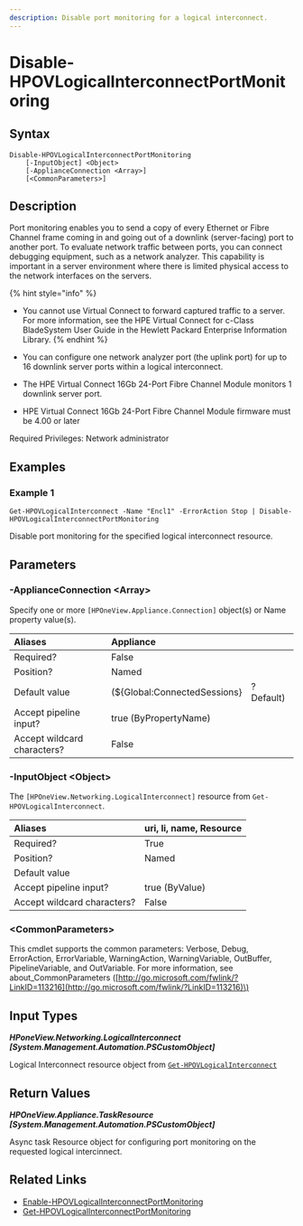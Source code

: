 ```yaml
---
description: Disable port monitoring for a logical interconnect.
---
```


# Disable-HPOVLogicalInterconnectPortMonitoring

## Syntax

```text
Disable-HPOVLogicalInterconnectPortMonitoring
    [-InputObject] <Object>
    [-ApplianceConnection <Array>]
    [<CommonParameters>]
```

## Description

Port monitoring enables you to send a copy of every Ethernet or Fibre Channel frame coming in and going out of a downlink \(server-facing\) port to another port. To evaluate network traffic between ports, you can connect debugging equipment, such as a network analyzer. This capability is important in a server environment where there is limited physical access to the network interfaces on the servers.

{% hint style="info" %}
* You cannot use Virtual Connect to forward captured traffic to a server. For more information, see the HPE Virtual Connect for c-Class BladeSystem User Guide in the Hewlett Packard Enterprise Information Library. 
{% endhint %}

* You can configure one network analyzer port \(the uplink port\) for up to 16 downlink server ports within a logical interconnect. 
* The HPE Virtual Connect 16Gb 24-Port Fibre Channel Module monitors 1 downlink server port. 
* HPE Virtual Connect 16Gb 24-Port Fibre Channel Module firmware must be 4.00 or later 

Required Privileges: Network administrator

## Examples

### Example 1

```text
Get-HPOVLogicalInterconnect -Name "Encl1" -ErrorAction Stop | Disable-HPOVLogicalInterconnectPortMonitoring
```

Disable port monitoring for the specified logical interconnect resource.

## Parameters

### -ApplianceConnection &lt;Array&gt;

Specify one or more `[HPOneView.Appliance.Connection]` object\(s\) or Name property value\(s\).

| Aliases | Appliance |  |
| :--- | :--- | :--- |
| Required? | False |  |
| Position? | Named |  |
| Default value | \(${Global:ConnectedSessions} | ? Default\) |
| Accept pipeline input? | true \(ByPropertyName\) |  |
| Accept wildcard characters? | False |  |

### -InputObject &lt;Object&gt;

The `[HPOneView.Networking.LogicalInterconnect]` resource from `Get-HPOVLogicalInterconnect`.

| Aliases | uri, li, name, Resource |
| :--- | :--- |
| Required? | True |
| Position? | Named |
| Default value |  |
| Accept pipeline input? | true \(ByValue\) |
| Accept wildcard characters? | False |

### &lt;CommonParameters&gt;

This cmdlet supports the common parameters: Verbose, Debug, ErrorAction, ErrorVariable, WarningAction, WarningVariable, OutBuffer, PipelineVariable, and OutVariable. For more information, see about\_CommonParameters \([http://go.microsoft.com/fwlink/?LinkID=113216](http://go.microsoft.com/fwlink/?LinkID=113216)\)

## Input Types

_**HPoneView.Networking.LogicalInterconnect \[System.Management.Automation.PSCustomObject\]**_

Logical Interconnect resource object from [`Get-HPOVLogicalInterconnect`](get-hpovlogicalinterconnect.md)

## Return Values

_**HPOneView.Appliance.TaskResource \[System.Management.Automation.PSCustomObject\]**_

Async task Resource object for configuring port monitoring on the requested logical intercinnect.

## Related Links

* [Enable-HPOVLogicalInterconnectPortMonitoring](enable-hpovlogicalinterconnectportmonitoring.md)
* [Get-HPOVLogicalInterconnectPortMonitoring](get-hpovlogicalinterconnectportmonitoring.md)

